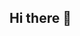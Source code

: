 ## Hi there 👋

<!--
**Aimorker/Aimorker** is a ✨ _special_ ✨ repository because its `README.md` (this file) appears on your GitHub profile.

Here are some ideas  get you started:

- 🔭 I’m currently working on ...
- 🌱 I’m currently learning ...
- 👯 I’m looking to collaborate on ...p
- 🤔 I’m looking for help with ...
- 💬 Ask me about ...
- 📫 How to reach me: ...
- 😄 Pronouns: ...
- ⚡ Fun fact: ...
-->
